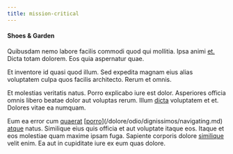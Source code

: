 ```yaml
---
title: mission-critical
---
```


#### Shoes & Garden

Quibusdam nemo labore facilis commodi quod qui mollitia. Ipsa animi [et.](/facere/adipisci/quantifying_tasty_rubber_pants.md) Dicta totam dolorem. Eos quia aspernatur quae.

Et inventore id quasi quod illum. Sed expedita magnam eius alias voluptatem culpa quos facilis architecto. Rerum et omnis.

Et molestias veritatis natus. Porro explicabo iure est dolor. Asperiores officia omnis libero beatae dolor aut voluptas rerum. Illum [dicta](/eos/landing_avon_indonesia.md) voluptatem et et. Dolores vitae ea numquam.

Eum ea error cum [quaerat](/in/indigo.md) [[porro](/dolore/et/rial_omani_organized.md)](/dolore/odio/dignissimos/navigating.md) [atque](/dolore/odio/neque/repellat/toolset.md) natus. Similique eius quis officia et aut voluptate itaque eos. Itaque et eos molestiae quam maxime ipsam fuga. Sapiente corporis dolore [similique](/facere/temporibus/consequatur/tan_handmade_ram.md) velit enim. Ea aut in cupiditate iure ex eum quas dolore.
